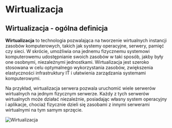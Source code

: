 # Wirtualizacja
## Wirtualizacja - ogólna definicja
**Wirtualizacja** to technologia pozwalająca na tworzenie wirtualnych instancji zasobów komputerowych, takich jak systemy operacyjne, serwery, pamięć czy sieci. W skrócie, umożliwia ona jednemu fizycznemu systemowi komputerowemu udostępnianie swoich zasobów w taki sposób, jakby były one osobnymi, niezależnymi jednostkami. Wirtualizacja jest szeroko stosowana w celu optymalnego wykorzystania zasobów, zwiększenia elastyczności infrastruktury IT i ułatwienia zarządzania systemami komputerowymi.

Na przykład, wirtualizacja serwera pozwala uruchomić wiele serwerów wirtualnych na jednym fizycznym serwerze. Każdy z tych serwerów wirtualnych może działać niezależnie, posiadając własny system operacyjny i aplikacje, chociaż fizycznie dzieli się zasobami z innymi serwerami wirtualnymi na tym samym sprzęcie.

![Wirtualizacja](blob:https://airlan2.atlassian.net/78a897ea-5214-4ff7-b43a-70ced23416f2)
